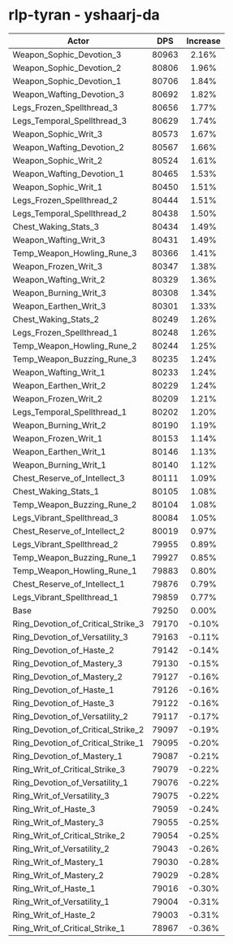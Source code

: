 # rlp-tyran - yshaarj-da
| Actor | DPS | Increase |
|---|:---:|:---:|
|Weapon_Sophic_Devotion_3|80963|2.16%|
|Weapon_Sophic_Devotion_2|80806|1.96%|
|Weapon_Sophic_Devotion_1|80706|1.84%|
|Weapon_Wafting_Devotion_3|80692|1.82%|
|Legs_Frozen_Spellthread_3|80656|1.77%|
|Legs_Temporal_Spellthread_3|80629|1.74%|
|Weapon_Sophic_Writ_3|80573|1.67%|
|Weapon_Wafting_Devotion_2|80567|1.66%|
|Weapon_Sophic_Writ_2|80524|1.61%|
|Weapon_Wafting_Devotion_1|80465|1.53%|
|Weapon_Sophic_Writ_1|80450|1.51%|
|Legs_Frozen_Spellthread_2|80444|1.51%|
|Legs_Temporal_Spellthread_2|80438|1.50%|
|Chest_Waking_Stats_3|80434|1.49%|
|Weapon_Wafting_Writ_3|80431|1.49%|
|Temp_Weapon_Howling_Rune_3|80366|1.41%|
|Weapon_Frozen_Writ_3|80347|1.38%|
|Weapon_Wafting_Writ_2|80329|1.36%|
|Weapon_Burning_Writ_3|80308|1.34%|
|Weapon_Earthen_Writ_3|80301|1.33%|
|Chest_Waking_Stats_2|80249|1.26%|
|Legs_Frozen_Spellthread_1|80248|1.26%|
|Temp_Weapon_Howling_Rune_2|80244|1.25%|
|Temp_Weapon_Buzzing_Rune_3|80235|1.24%|
|Weapon_Wafting_Writ_1|80233|1.24%|
|Weapon_Earthen_Writ_2|80229|1.24%|
|Weapon_Frozen_Writ_2|80209|1.21%|
|Legs_Temporal_Spellthread_1|80202|1.20%|
|Weapon_Burning_Writ_2|80190|1.19%|
|Weapon_Frozen_Writ_1|80153|1.14%|
|Weapon_Earthen_Writ_1|80146|1.13%|
|Weapon_Burning_Writ_1|80140|1.12%|
|Chest_Reserve_of_Intellect_3|80111|1.09%|
|Chest_Waking_Stats_1|80105|1.08%|
|Temp_Weapon_Buzzing_Rune_2|80104|1.08%|
|Legs_Vibrant_Spellthread_3|80084|1.05%|
|Chest_Reserve_of_Intellect_2|80019|0.97%|
|Legs_Vibrant_Spellthread_2|79955|0.89%|
|Temp_Weapon_Buzzing_Rune_1|79927|0.85%|
|Temp_Weapon_Howling_Rune_1|79883|0.80%|
|Chest_Reserve_of_Intellect_1|79876|0.79%|
|Legs_Vibrant_Spellthread_1|79859|0.77%|
|Base|79250|0.00%|
|Ring_Devotion_of_Critical_Strike_3|79170|-0.10%|
|Ring_Devotion_of_Versatility_3|79163|-0.11%|
|Ring_Devotion_of_Haste_2|79142|-0.14%|
|Ring_Devotion_of_Mastery_3|79130|-0.15%|
|Ring_Devotion_of_Mastery_2|79127|-0.16%|
|Ring_Devotion_of_Haste_1|79126|-0.16%|
|Ring_Devotion_of_Haste_3|79122|-0.16%|
|Ring_Devotion_of_Versatility_2|79117|-0.17%|
|Ring_Devotion_of_Critical_Strike_2|79097|-0.19%|
|Ring_Devotion_of_Critical_Strike_1|79095|-0.20%|
|Ring_Devotion_of_Mastery_1|79087|-0.21%|
|Ring_Writ_of_Critical_Strike_3|79079|-0.22%|
|Ring_Devotion_of_Versatility_1|79076|-0.22%|
|Ring_Writ_of_Versatility_3|79075|-0.22%|
|Ring_Writ_of_Haste_3|79059|-0.24%|
|Ring_Writ_of_Mastery_3|79055|-0.25%|
|Ring_Writ_of_Critical_Strike_2|79054|-0.25%|
|Ring_Writ_of_Versatility_2|79043|-0.26%|
|Ring_Writ_of_Mastery_1|79030|-0.28%|
|Ring_Writ_of_Mastery_2|79029|-0.28%|
|Ring_Writ_of_Haste_1|79016|-0.30%|
|Ring_Writ_of_Versatility_1|79004|-0.31%|
|Ring_Writ_of_Haste_2|79003|-0.31%|
|Ring_Writ_of_Critical_Strike_1|78967|-0.36%|
